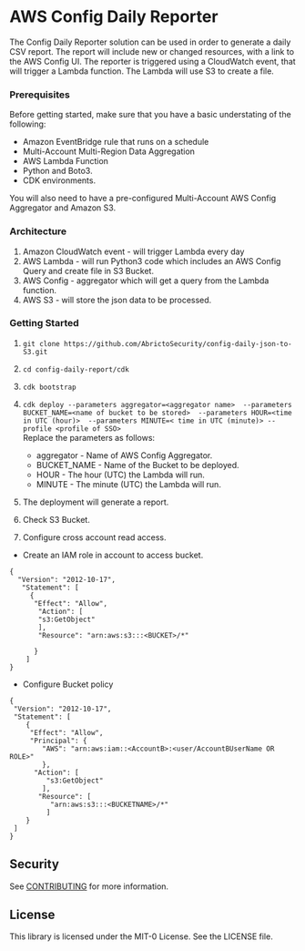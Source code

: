 
# AWS Config Daily Reporter
 
The Config Daily Reporter solution can be used in order to generate a daily CSV report.
The report will include new or changed resources, with a link to the AWS Config UI.
The reporter is triggered using a CloudWatch event, that will trigger a Lambda function. The Lambda will use S3 to create a file.


### Prerequisites
Before getting started, make sure that you have a basic understating of the following:
* Amazon EventBridge rule that runs on a schedule
* Multi-Account Multi-Region Data Aggregation
* AWS Lambda Function
* Python and Boto3.
* CDK environments.  

You will also need to have a pre-configured Multi-Account AWS Config Aggregator and Amazon S3.


### Architecture
1. Amazon CloudWatch event - will trigger Lambda every day
2. AWS Lambda - will run Python3 code which includes an AWS Config Query and create file in S3 Bucket.
3. AWS Config - aggregator which will get a query from the Lambda function.
4. AWS S3 - will store the json data to be processed.


### Getting Started


1. ```git clone https://github.com/AbrictoSecurity/config-daily-json-to-S3.git```
2. ```cd config-daily-report/cdk```
3. ```cdk bootstrap```
4. ```cdk deploy --parameters aggregator=<aggregator name>  --parameters BUCKET_NAME=<name of bucket to be stored>  --parameters HOUR=<time in UTC (hour)>  --parameters MINUTE=< time in UTC (minute)> --profile <profile of SSO> ```  
    Replace the parameters as follows:
    * aggregator - Name of AWS Config Aggregator.
    * BUCKET_NAME - Name of the Bucket to be deployed.
    * HOUR - The hour (UTC) the Lambda will run.
    * MINUTE - The minute (UTC) the Lambda will run.
    
5. The deployment will generate a report.
6. Check S3 Bucket.

7. Configure cross account read access. 
   
   
* Create an IAM role in account to access bucket.
```
{
  "Version": "2012-10-17",
   "Statement": [
     {
      "Effect": "Allow",
       "Action": [
       "s3:GetObject"
       ],
       "Resource": "arn:aws:s3:::<BUCKET>/*"

      }
    ]
} 
```

 * Configure Bucket policy
   
 ```
{
  "Version": "2012-10-17",
  "Statement": [
     {
      "Effect": "Allow",
      "Principal": {
         "AWS": "arn:aws:iam::<AccountB>:<user/AccountBUserName OR ROLE>"
         },
       "Action": [
          "s3:GetObject"
         ],
        "Resource": [
           "arn:aws:s3:::<BUCKETNAME>/*"
          ]
     }
  ]
} 
```





## Security
See [CONTRIBUTING](CONTRIBUTING.md#security-issue-notifications) for more information.

## License
This library is licensed under the MIT-0 License. See the LICENSE file.

